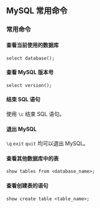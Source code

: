 ## MySQL 常用命令

### 常用命令

#### 查看当前使用的数据库

```mysql
select database();
```

#### 查看 MySQL 版本号

```mysql
select version();
```

#### 结束 SQL 语句

使用 `\c` 结束 SQL 语句。

#### 退出 MySQL

`\q` `exit` `quit` 均可以退出 MySQL。

#### 查看其他数据库中的表

```mysql
show tables from <database_name>;
```

#### 查看创建表的语句

```mysql
show create table <table_name>;
```